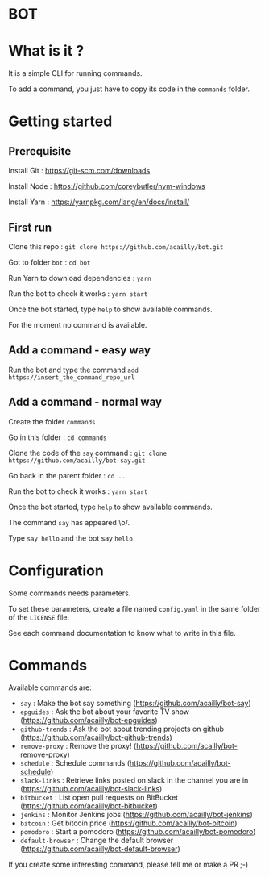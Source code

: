 # BOT

# What is it ?

It is a simple CLI for running commands.

To add a command, you just have to copy its code in the `commands` folder.

# Getting started

## Prerequisite

Install Git : https://git-scm.com/downloads

Install Node : https://github.com/coreybutler/nvm-windows

Install Yarn : https://yarnpkg.com/lang/en/docs/install/

## First run

Clone this repo : `git clone https://github.com/acailly/bot.git`

Got to folder `bot` : `cd bot`

Run Yarn to download dependencies : `yarn`

Run the bot to check it works : `yarn start`

Once the bot started, type `help` to show available commands.

For the moment no command is available.

## Add a command - easy way

Run the bot and type the command `add https://insert_the_command_repo_url`

## Add a command - normal way

Create the folder `commands`

Go in this folder : `cd commands`

Clone the code of the `say` command : `git clone https://github.com/acailly/bot-say.git`

Go back in the parent folder : `cd ..`

Run the bot to check it works : `yarn start`

Once the bot started, type `help` to show available commands.

The command `say` has appeared \o/.

Type `say hello` and the bot say `hello`

# Configuration

Some commands needs parameters.

To set these parameters, create a file named `config.yaml` in the same folder of the `LICENSE` file.

See each command documentation to know what to write in this file.

# Commands

Available commands are:

* `say` : Make the bot say something (https://github.com/acailly/bot-say)
* `epguides` : Ask the bot about your favorite TV show (https://github.com/acailly/bot-epguides)
* `github-trends` : Ask the bot about trending projects on github (https://github.com/acailly/bot-github-trends)
* `remove-proxy` : Remove the proxy! (https://github.com/acailly/bot-remove-proxy)
* `schedule` : Schedule commands (https://github.com/acailly/bot-schedule)
* `slack-links` : Retrieve links posted on slack in the channel you are in (https://github.com/acailly/bot-slack-links)
* `bitbucket` : List open pull requests on BitBucket (https://github.com/acailly/bot-bitbucket)
* `jenkins` : Monitor Jenkins jobs (https://github.com/acailly/bot-jenkins)
* `bitcoin` : Get bitcoin price (https://github.com/acailly/bot-bitcoin)
* `pomodoro` : Start a pomodoro (https://github.com/acailly/bot-pomodoro)
* `default-browser` : Change the default browser (https://github.com/acailly/bot-default-browser)

If you create some interesting command, please tell me or make a PR ;-)
